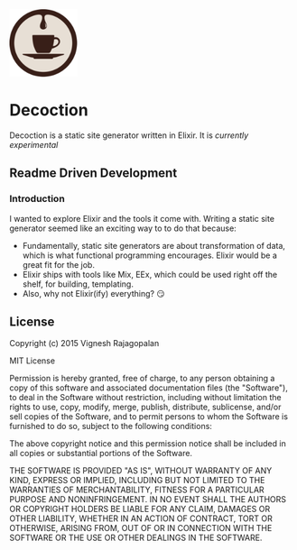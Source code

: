 <img src="https://raw.githubusercontent.com/aarvay/decoction/master/logo.png" width="120">

# Decoction

Decoction is a static site generator written in Elixir. It is *currently
experimental*

## Readme Driven Development

### Introduction
I wanted to explore Elixir and the tools it come with. Writing a static site
generator seemed like an exciting way to to do that because:

 * Fundamentally, static site generators are about transformation of data, which
 is what functional programming encourages. Elixir would be a great fit for the
 job.
 * Elixir ships with tools like Mix, EEx, which could be used right off the
 shelf, for building, templating.
 * Also, why not Elixir(ify) everything? :smirk:

## License

Copyright (c) 2015 Vignesh Rajagopalan

MIT License

Permission is hereby granted, free of charge, to any person obtaining a copy
of this software and associated documentation files (the "Software"), to deal
in the Software without restriction, including without limitation the rights
to use, copy, modify, merge, publish, distribute, sublicense, and/or sell
copies of the Software, and to permit persons to whom the Software is
furnished to do so, subject to the following conditions:

The above copyright notice and this permission notice shall be included in
all copies or substantial portions of the Software.

THE SOFTWARE IS PROVIDED "AS IS", WITHOUT WARRANTY OF ANY KIND, EXPRESS OR
IMPLIED, INCLUDING BUT NOT LIMITED TO THE WARRANTIES OF MERCHANTABILITY,
FITNESS FOR A PARTICULAR PURPOSE AND NONINFRINGEMENT.  IN NO EVENT SHALL THE
AUTHORS OR COPYRIGHT HOLDERS BE LIABLE FOR ANY CLAIM, DAMAGES OR OTHER
LIABILITY, WHETHER IN AN ACTION OF CONTRACT, TORT OR OTHERWISE, ARISING FROM,
OUT OF OR IN CONNECTION WITH THE SOFTWARE OR THE USE OR OTHER DEALINGS IN
THE SOFTWARE.
